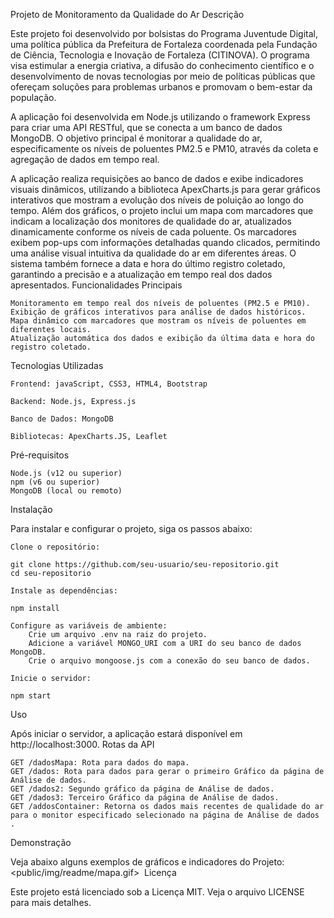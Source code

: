 Projeto de Monitoramento da Qualidade do Ar
Descrição

Este projeto foi desenvolvido por bolsistas do Programa Juventude Digital, uma política pública da Prefeitura de Fortaleza coordenada pela Fundação de Ciência, Tecnologia e Inovação de Fortaleza (CITINOVA). O programa visa estimular a energia criativa, a difusão do conhecimento científico e o desenvolvimento de novas tecnologias por meio de políticas públicas que ofereçam soluções para problemas urbanos e promovam o bem-estar da população.

A aplicação foi desenvolvida em Node.js utilizando o framework Express para criar uma API RESTful, que se conecta a um banco de dados MongoDB. O objetivo principal é monitorar a qualidade do ar, especificamente os níveis de poluentes PM2.5 e PM10, através da coleta e agregação de dados em tempo real.

A aplicação realiza requisições ao banco de dados e exibe indicadores visuais dinâmicos, utilizando a biblioteca ApexCharts.js para gerar gráficos interativos que mostram a evolução dos níveis de poluição ao longo do tempo. Além dos gráficos, o projeto inclui um mapa com marcadores que indicam a localização dos monitores de qualidade do ar, atualizados dinamicamente conforme os níveis de cada poluente. Os marcadores exibem pop-ups com informações detalhadas quando clicados, permitindo uma análise visual intuitiva da qualidade do ar em diferentes áreas. O sistema também fornece a data e hora do último registro coletado, garantindo a precisão e a atualização em tempo real dos dados apresentados.
Funcionalidades Principais

    Monitoramento em tempo real dos níveis de poluentes (PM2.5 e PM10).
    Exibição de gráficos interativos para análise de dados históricos.
    Mapa dinâmico com marcadores que mostram os níveis de poluentes em diferentes locais.
    Atualização automática dos dados e exibição da última data e hora do registro coletado.

Tecnologias Utilizadas

    Frontend: javaScript, CSS3, HTML4, Bootstrap

    Backend: Node.js, Express.js

    Banco de Dados: MongoDB

    Bibliotecas: ApexCharts.JS, Leaflet

Pré-requisitos

    Node.js (v12 ou superior)
    npm (v6 ou superior)
    MongoDB (local ou remoto)

Instalação

Para instalar e configurar o projeto, siga os passos abaixo:

    Clone o repositório:

    git clone https://github.com/seu-usuario/seu-repositorio.git
    cd seu-repositorio

    Instale as dependências:

    npm install

    Configure as variáveis de ambiente:
        Crie um arquivo .env na raiz do projeto.
        Adicione a variável MONGO_URI com a URI do seu banco de dados MongoDB.
        Crie o arquivo mongoose.js com a conexão do seu banco de dados.

    Inicie o servidor:

    npm start

Uso

Após iniciar o servidor, a aplicação estará disponível em http://localhost:3000.
Rotas da API

    GET /dadosMapa: Rota para dados do mapa.
    GET /dados: Rota para dados para gerar o primeiro Gráfico da página de Análise de dados.
    GET /dados2: Segundo gráfico da página de Análise de dados.
    GET /dados3: Terceiro Gráfico da página de Análise de dados.
    GET /addosContainer: Retorna os dados mais recentes de qualidade do ar para o monitor especificado selecionado na página de Análise de dados .

Demonstração

Veja abaixo alguns exemplos de gráficos e indicadores do Projeto:
<public/img/readme/mapa.gif>
<img public="/img/readme/mapa.gif">
Licença

Este projeto está licenciado sob a Licença MIT. Veja o arquivo LICENSE para mais detalhes.
